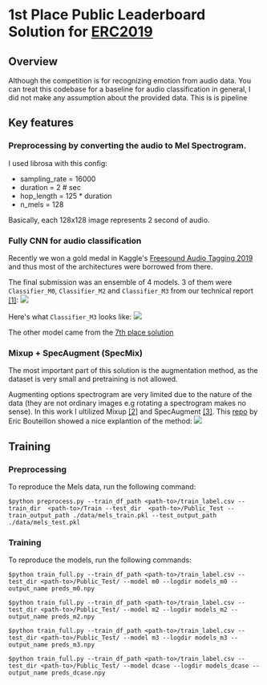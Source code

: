 # 1st Place Public Leaderboard Solution for [ERC2019](https://erc2019.com/top-10#top_10)

## Overview
Although the competition is for recognizing emotion from audio data. You can treat this codebase for a baseline for audio classification in general, I did not make any assumption about the provided data.
This is is pipeline
## Key features
### Preprocessing by converting the audio to Mel Spectrogram.
I used librosa with this config:
- sampling_rate = 16000
- duration = 2  # sec
- hop_length = 125 * duration 
- n_mels = 128

Basically, each 128x128 image represents 2 second of audio.
### Fully CNN for audio classification
Recently we won a gold medal in Kaggle's [Freesound Audio Tagging 2019](https://www.kaggle.com/c/freesound-audio-tagging-2019/leaderboard) and thus most of the architectures were borrowed from there.

The final submission was an ensemble of 4 models. 3 of them were ```Classifier_M0```, ```Classifier_M2``` and ```Classifier_M3``` from our technical report [[1]](https://easychair.org/publications/preprint_open/MpKs):
![](https://i.imgur.com/Z6syhc6.png)

Here's what ```Classifier_M3``` looks like:
![](https://i.imgur.com/T8vq1pv.png)

The other model came from the [7th place solution](https://www.kaggle.com/hidehisaarai1213/freesound-7th-place-solution)

### Mixup + SpecAugment (SpecMix)

The most important part of this solution is the augmentation method, as the dataset is very small and pretraining is not allowed.

Augmenting options spectrogram are very limited due to the nature of the data (they are not ordinary images e.g rotating a spectrogram makes no sense). In this work I ultilized Mixup [[2]](https://arxiv.org/abs/1710.09412) and SpecAugment [[3]](https://arxiv.org/abs/1904.08779).
This [repo](https://github.com/ebouteillon/freesound-audio-tagging-2019#SpecMix-1) by Eric Bouteillon showed a nice explantion of the method:
![](https://raw.githubusercontent.com/ebouteillon/freesound-audio-tagging-2019/master/images/all_augmentations.png)

## Training

### Preprocessing 
To reproduce the Mels data, run the following command:

    $python preprocess.py --train_df_path <path-to>/train_label.csv --train_dir  <path-to>/Train --test_dir  <path-to>/Public_Test --train_output_path ./data/mels_train.pkl --test_output_path ./data/mels_test.pkl

### Training 
To reproduce the models, run the following commands:

    $python train_full.py --train_df_path <path-to>/train_label.csv --test_dir <path-to>/Public_Test/ --model m0 --logdir models_m0 --output_name preds_m0.npy

    $python train_full.py --train_df_path <path-to>/train_label.csv --test_dir <path-to>/Public_Test/ --model m2 --logdir models_m2 --output_name preds_m2.npy

    $python train_full.py --train_df_path <path-to>/train_label.csv --test_dir <path-to>/Public_Test/ --model m3 --logdir models_m3 --output_name preds_m3.npy

    $python train_full.py --train_df_path <path-to>/train_label.csv --test_dir <path-to>/Public_Test/ --model dcase --logdir models_dcase --output_name preds_dcase.npy



